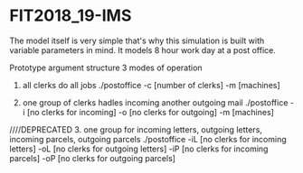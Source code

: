 # FIT2018_19-IMS

The model itself is very simple that's why this simulation is built with variable parameters in mind.
It models 8 hour work day at a post office.

Prototype argument structure
3 modes of operation
1. all clerks do all jobs
    ./postoffice -c [number of clerks] -m [machines]

2. one group of clerks hadles incoming another outgoing mail
    ./postoffice -i [no clerks for incoming] -o [no clerks for outgoing] -m [machines]


////DEPRECATED
3. one group for incoming letters, outgoing letters, incoming parcels, outgoing parcels
    ./postoffice -iL [no clerks for incoming letters] -oL [no clerks for outgoing letters] -iP [no clerks for incoming parcels] -oP [no clerks for outgoing parcels]

